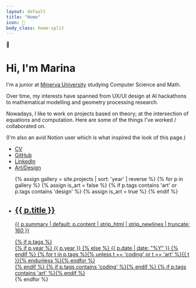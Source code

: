 ```yaml
---
layout: default
title: "Home"
icon: 🧭
body_class: home-split
---
```


<div class="home-split__wrap">
	<div class="home-split__left">
		<div class="home-split__intro">
			<div class="page-icon" aria-label="Compass" title="Compass">🧭</div>
			<h1>Hi, I'm Marina</h1>
			<p class="lead">I'm a junior at <a href="https://www.minerva.edu/" target="_blank" rel="noopener">Minerva University</a> studying Computer Science and Math.</p>
            <p class="lead"> Over time, my interests have spanned from UX/UI design at AI hackathons to mathematical modelling and geometry processing research. </p>
			<p class="lead"> Nowadays, I like to work on projects based on theory; at the intersection of equations and computation. Here are some of the things I've worked / collaborated on.</p>
            <p class="lead">(I'm also an avid Notion user which is what inspired the look of this page.)</p>
			<ul class="home-links">
				<li><a href="assets/docs/Resume_09_2025_MarinaLevay.pdf" target="_blank" rel="noopener">CV</a></li>
				<li><a href="https://github.com/marilevay" target="_blank" rel="noopener">GitHub</a></li>
				<li><a href="https://www.linkedin.com/in/marina-levay/" target="_blank" rel="noopener">LinkedIn</a></li>
				<li><a href="#" class="art-design-btn home-links-toggle" data-filter="art">Art/Design</a></li>
			</ul>
		</div>
	</div>
	<div class="home-split__right">
		<ul class="gallery-grid">
		{% assign gallery = site.projects | sort: 'year' | reverse %}
		{% for p in gallery %}
	{% assign is_art = false %}
	{% if p.tags contains 'art' or p.tags contains 'design' %}
	  {% assign is_art = true %}
	{% endif %}
	<li class="gallery-card" data-type="{% if is_art %}art{% else %}coding{% endif %}" {% if p.github %}data-github="{{ p.github }}"{% endif %} {% if p.demo_url %}data-demo="{{ p.demo_url }}"{% endif %} data-page="{{ p.url | relative_url }}">
		<a href="{{ p.github | default: p.url | relative_url }}" class="gallery-link" target="_blank" rel="noopener">
			<div class="cover"
			  style="
				{% if p.gradient %}background: {{ p.gradient }}{% if p.hero %}, url('{{ p.hero | relative_url }}'){% endif %};{% elsif p.hero %}background: linear-gradient(135deg, #20265dff, #1c88f3ff), url('{{ p.hero | relative_url }}');{% endif %}
				background-size: cover;
				background-position: center;
				background-repeat: no-repeat;">
			</div>
			<div class="meta">
				<h2>{{ p.title }}</h2>
				<p class="summary">{{ p.summary | default: p.content | strip_html | strip_newlines | truncate: 160 }}</p>
				{% if p.tags %}
					<div class="tags">
						{% if p.year %}
							<span class="tag-year">{{ p.year }}</span>
						{% else %}
							<span class="tag-year">{{ p.date | date: "%Y" }}</span>
						{% endif %}
						{% for t in p.tags %}{% unless t == 'coding' or t == 'art' %}<span class="tag">{{ t }}</span>{% endunless %}{% endfor %}
					</div>
				{% endif %}
				{% if p.tags contains 'coding' %}<span class="tag" style="display:none">coding</span>{% endif %}
				{% if p.tags contains 'art' %}<span class="tag" style="display:none">art</span>{% endif %}
			</div>
		</a>
	</li>
		{% endfor %}
		</ul>
	</div>
</div>
